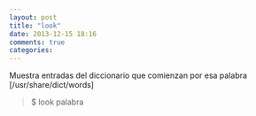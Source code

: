 ```yaml
---
layout: post
title: "look"
date: 2013-12-15 18:16
comments: true
categories: 
---
```

Muestra entradas del diccionario que comienzan por esa palabra [/usr/share/dict/words]

>$ look palabra


